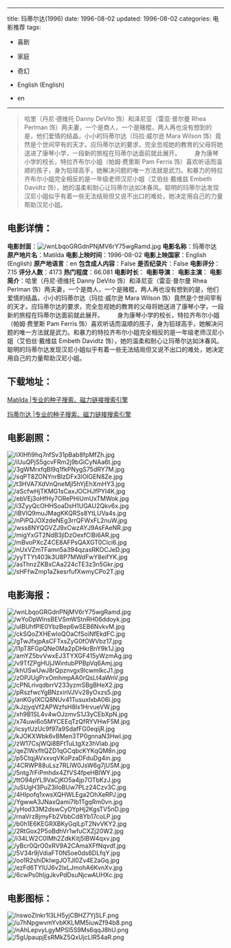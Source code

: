 
---
title: 玛蒂尔达(1996)
date: 1996-08-02
updated: 1996-08-02
categories: 电影推荐
tags:
- 喜剧
- 家庭
- 奇幻

- English (English)
- en
---


> 哈里（丹尼·德维托 Danny DeVito 饰）和泽尼亚（雷亚·普尔曼 Rhea Perlman 饰）两夫妻，一个是商人，一个是赌棍，两人再也没有想到的是，他们爱情的结晶，小小的玛蒂尔达（玛拉·威尔逊 Mara Wilson 饰）竟然是个世间罕有的天才。应玛蒂尔达的要求，完全忽视她的教育的父母将她送进了康琴小学，一段新的旅程在玛蒂尔达面前就此展开。  　　身为康琴小学的校长，特拉齐布尔小姐（帕姆·费里斯 Pam Ferris 饰）喜欢听话而温顺的孩子，身为铅球高手，她解决问题的唯一方法就是武力。和暴力的特拉齐布尔小姐完全相反的是一年级老师汉尼小姐（艾伯丝·戴维兹 Embeth Davidtz 饰），她的温柔和耐心让玛蒂尔达如沐春风。聪明的玛蒂尔达发现汉尼小姐似乎有着一些无法结局但又说不出口的难处，她决定用自己的力量帮助汉尼小姐。

## **电影详情**：

**电影封面**：<img src="https://image.tmdb.org/t/p/w200/wnLbqoGRGdnPNjMV6rY75wgRamd.jpg" alt="/wnLbqoGRGdnPNjMV6rY75wgRamd.jpg" title="/wnLbqoGRGdnPNjMV6rY75wgRamd.jpg">
**电影名称**：玛蒂尔达
**原产地片名**：Matilda
**电影上映时间**：1996-08-02
**电影上映国家**：English (English)
**原产地语言**：en
**包含成人内容**：False
**是否纪录片**：False
**电影评分**：7.15
**评分人数**：4173
**热门程度**：66.081
**电影时长**：
**电影导演**：
**电影主演**：
**电影简介**：哈里（丹尼·德维托 Danny DeVito 饰）和泽尼亚（雷亚·普尔曼 Rhea Perlman 饰）两夫妻，一个是商人，一个是赌棍，两人再也没有想到的是，他们爱情的结晶，小小的玛蒂尔达（玛拉·威尔逊 Mara Wilson 饰）竟然是个世间罕有的天才。应玛蒂尔达的要求，完全忽视她的教育的父母将她送进了康琴小学，一段新的旅程在玛蒂尔达面前就此展开。  　　身为康琴小学的校长，特拉齐布尔小姐（帕姆·费里斯 Pam Ferris 饰）喜欢听话而温顺的孩子，身为铅球高手，她解决问题的唯一方法就是武力。和暴力的特拉齐布尔小姐完全相反的是一年级老师汉尼小姐（艾伯丝·戴维兹 Embeth Davidtz 饰），她的温柔和耐心让玛蒂尔达如沐春风。聪明的玛蒂尔达发现汉尼小姐似乎有着一些无法结局但又说不出口的难处，她决定用自己的力量帮助汉尼小姐。

## **下载地址**：
[Matilda |专业的种子搜索、磁力链接搜索引擎](https://movie.amd794.com:2083/?search=Matilda&ordering=&mode=match_phrase&page_size=10&page=1)

[玛蒂尔达 |专业的种子搜索、磁力链接搜索引擎](https://movie.amd794.com:2083/?search=%E7%8E%9B%E8%92%82%E5%B0%94%E8%BE%BE&ordering=&mode=match_phrase&page_size=10&page=1)
 

## **电影剧照**：
<img src="https://image.tmdb.org/t/p/original/iXlHfi9hq7nfSv31pBab8fpMfZh.jpg" alt="/iXlHfi9hq7nfSv31pBab8fpMfZh.jpg" title="/iXlHfi9hq7nfSv31pBab8fpMfZh.jpg"><img src="https://image.tmdb.org/t/p/original/iUuQPjS5gcvFRm2j9bGiCyNAa6t.jpg" alt="/iUuQPjS5gcvFRm2j9bGiCyNAa6t.jpg" title="/iUuQPjS5gcvFRm2j9bGiCyNAa6t.jpg"><img src="https://image.tmdb.org/t/p/original/3gWMrxfqBl9q1fkPNygS75dRY7M.jpg" alt="/3gWMrxfqBl9q1fkPNygS75dRY7M.jpg" title="/3gWMrxfqBl9q1fkPNygS75dRY7M.jpg"><img src="https://image.tmdb.org/t/p/original/sqPT8ZONYnrBIzDFx3lOlGEN8Ze.jpg" alt="/sqPT8ZONYnrBIzDFx3lOlGEN8Ze.jpg" title="/sqPT8ZONYnrBIzDFx3lOlGEN8Ze.jpg"><img src="https://image.tmdb.org/t/p/original/t3HVA7XdVnQneMjI5hYjEhXmHY3.jpg" alt="/t3HVA7XdVnQneMjI5hYjEhXmHY3.jpg" title="/t3HVA7XdVnQneMjI5hYjEhXmHY3.jpg"><img src="https://image.tmdb.org/t/p/original/aScfwHjTKMG1sCaxJOCHJfPYI4K.jpg" alt="/aScfwHjTKMG1sCaxJOCHJfPYI4K.jpg" title="/aScfwHjTKMG1sCaxJOCHJfPYI4K.jpg"><img src="https://image.tmdb.org/t/p/original/ebVEj3oHfHy7ORePHiUmUxTMWok.jpg" alt="/ebVEj3oHfHy7ORePHiUmUxTMWok.jpg" title="/ebVEj3oHfHy7ORePHiUmUxTMWok.jpg"><img src="https://image.tmdb.org/t/p/original/i3ZyyQcOHHSoaDsH1UGAU2Qkv6x.jpg" alt="/i3ZyyQcOHHSoaDsH1UGAU2Qkv6x.jpg" title="/i3ZyyQcOHHSoaDsH1UGAU2Qkv6x.jpg"><img src="https://image.tmdb.org/t/p/original/iBVlQ9muJMagKKQRSs8YtLUVa4s.jpg" alt="/iBVlQ9muJMagKKQRSs8YtLUVa4s.jpg" title="/iBVlQ9muJMagKKQRSs8YtLUVa4s.jpg"><img src="https://image.tmdb.org/t/p/original/nPiPQJOXzdeNEg3rrQFWxFL2nuW.jpg" alt="/nPiPQJOXzdeNEg3rrQFWxFL2nuW.jpg" title="/nPiPQJOXzdeNEg3rrQFWxFL2nuW.jpg"><img src="https://image.tmdb.org/t/p/original/wss8NYQGVZJ9xCwzAYJ9AsFAeNR.jpg" alt="/wss8NYQGVZJ9xCwzAYJ9AsFAeNR.jpg" title="/wss8NYQGVZJ9xCwzAYJ9AsFAeNR.jpg"><img src="https://image.tmdb.org/t/p/original/migYxGT2NdB3jlDzOexfClBi6AR.jpg" alt="/migYxGT2NdB3jlDzOexfClBi6AR.jpg" title="/migYxGT2NdB3jlDzOexfClBi6AR.jpg"><img src="https://image.tmdb.org/t/p/original/mBvoPXcZ4CE8AFPsQAXGT0Clci6.jpg" alt="/mBvoPXcZ4CE8AFPsQAXGT0Clci6.jpg" title="/mBvoPXcZ4CE8AFPsQAXGT0Clci6.jpg"><img src="https://image.tmdb.org/t/p/original/nUxVZmTFamn5a394qzasRKOCJeD.jpg" alt="/nUxVZmTFamn5a394qzasRKOCJeD.jpg" title="/nUxVZmTFamn5a394qzasRKOCJeD.jpg"><img src="https://image.tmdb.org/t/p/original/yyTTYt403k3U8P7MWdFwY8eifYK.jpg" alt="/yyTTYt403k3U8P7MWdFwY8eifYK.jpg" title="/yyTTYt403k3U8P7MWdFwY8eifYK.jpg"><img src="https://image.tmdb.org/t/p/original/asThnzZKBxCAa224cTE3z3n5Gkr.jpg" alt="/asThnzZKBxCAa224cTE3z3n5Gkr.jpg" title="/asThnzZKBxCAa224cTE3z3n5Gkr.jpg"><img src="https://image.tmdb.org/t/p/original/sHFfwZmp1aZkesrfufXwmyCPo2T.jpg" alt="/sHFfwZmp1aZkesrfufXwmyCPo2T.jpg" title="/sHFfwZmp1aZkesrfufXwmyCPo2T.jpg">

## **电影海报**：
<img src="https://image.tmdb.org/t/p/original/wnLbqoGRGdnPNjMV6rY75wgRamd.jpg" alt="/wnLbqoGRGdnPNjMV6rY75wgRamd.jpg" title="/wnLbqoGRGdnPNjMV6rY75wgRamd.jpg"><img src="https://image.tmdb.org/t/p/original/wYoDpWInsBEVSmWStnRH06ddoyk.jpg" alt="/wYoDpWInsBEVSmWStnRH06ddoyk.jpg" title="/wYoDpWInsBEVSmWStnRH06ddoyk.jpg"><img src="https://image.tmdb.org/t/p/original/uIBUhfPlE0YbzBep6wSEB6NvkvM.jpg" alt="/uIBUhfPlE0YbzBep6wSEB6NvkvM.jpg" title="/uIBUhfPlE0YbzBep6wSEB6NvkvM.jpg"><img src="https://image.tmdb.org/t/p/original/ckSQoZXHEwIoQOaCfSoiNfEkdFC.jpg" alt="/ckSQoZXHEwIoQOaCfSoiNfEkdFC.jpg" title="/ckSQoZXHEwIoQOaCfSoiNfEkdFC.jpg"><img src="https://image.tmdb.org/t/p/original/gTwJfxjpAsCFTxsZyG0fOWVbz17.jpg" alt="/gTwJfxjpAsCFTxsZyG0fOWVbz17.jpg" title="/gTwJfxjpAsCFTxsZyG0fOWVbz17.jpg"><img src="https://image.tmdb.org/t/p/original/l1pT8FGpQNe0Ma2pDHkrBnY9k1J.jpg" alt="/l1pT8FGpQNe0Ma2pDHkrBnY9k1J.jpg" title="/l1pT8FGpQNe0Ma2pDHkrBnY9k1J.jpg"><img src="https://image.tmdb.org/t/p/original/amYZ5bvVwxEJ3TYXGF415yWzmAg.jpg" alt="/amYZ5bvVwxEJ3TYXGF415yWzmAg.jpg" title="/amYZ5bvVwxEJ3TYXGF415yWzmAg.jpg"><img src="https://image.tmdb.org/t/p/original/v9TfZPgHUjJWintubPPBpVq6Amj.jpg" alt="/v9TfZPgHUjJWintubPPBpVq6Amj.jpg" title="/v9TfZPgHUjJWintubPPBpVq6Amj.jpg"><img src="https://image.tmdb.org/t/p/original/khUSwUwJ8rQpznvgx9lcwmlkcJ1.jpg" alt="/khUSwUwJ8rQpznvgx9lcwmlkcJ1.jpg" title="/khUSwUwJ8rQpznvgx9lcwmlkcJ1.jpg"><img src="https://image.tmdb.org/t/p/original/zOPJUgPrxOmhmpAA0rQsLt4aWnV.jpg" alt="/zOPJUgPrxOmhmpAA0rQsLt4aWnV.jpg" title="/zOPJUgPrxOmhmpAA0rQsLt4aWnV.jpg"><img src="https://image.tmdb.org/t/p/original/cPNLrivqdbrrV233yzmSBgBHeX2.jpg" alt="/cPNLrivqdbrrV233yzmSBgBHeX2.jpg" title="/cPNLrivqdbrrV233yzmSBgBHeX2.jpg"><img src="https://image.tmdb.org/t/p/original/pRszfwcYgBNzxinVJVv28yOxzs5.jpg" alt="/pRszfwcYgBNzxinVJVv28yOxzs5.jpg" title="/pRszfwcYgBNzxinVJVv28yOxzs5.jpg"><img src="https://image.tmdb.org/t/p/original/anKGylXCQ8NUv41TusuxIxbA06i.jpg" alt="/anKGylXCQ8NUv41TusuxIxbA06i.jpg" title="/anKGylXCQ8NUv41TusuxIxbA06i.jpg"><img src="https://image.tmdb.org/t/p/original/kJzjyqVf2APWzfsH8Ix1HrvueVW.jpg" alt="/kJzjyqVf2APWzfsH8Ix1HrvueVW.jpg" title="/kJzjyqVf2APWzfsH8Ix1HrvueVW.jpg"><img src="https://image.tmdb.org/t/p/original/xh9B1SL4v4wOJzmvS1J3yCEbXpN.jpg" alt="/xh9B1SL4v4wOJzmvS1J3yCEbXpN.jpg" title="/xh9B1SL4v4wOJzmvS1J3yCEbXpN.jpg"><img src="https://image.tmdb.org/t/p/original/x74uwi6o5MYCEEqTzQfRYVHwF5M.jpg" alt="/x74uwi6o5MYCEEqTzQfRYVHwF5M.jpg" title="/x74uwi6o5MYCEEqTzQfRYVHwF5M.jpg"><img src="https://image.tmdb.org/t/p/original/icsytUzUc9f97a9SdafFG0eqijR.jpg" alt="/icsytUzUc9f97a9SdafFG0eqijR.jpg" title="/icsytUzUc9f97a9SdafFG0eqijR.jpg"><img src="https://image.tmdb.org/t/p/original/kJOKXWbk6vBMen3TP0gnnaN3HwI.jpg" alt="/kJOKXWbk6vBMen3TP0gnnaN3HwI.jpg" title="/kJOKXWbk6vBMen3TP0gnnaN3HwI.jpg"><img src="https://image.tmdb.org/t/p/original/zW17CsjWQi8BFtTuLtgXz3hVlab.jpg" alt="/zW17CsjWQi8BFtTuLtgXz3hVlab.jpg" title="/zW17CsjWQi8BFtTuLtgXz3hVlab.jpg"><img src="https://image.tmdb.org/t/p/original/qeZlWxfItQZD1qGCqbcKYKqQM8n.jpg" alt="/qeZlWxfItQZD1qGCqbcKYKqQM8n.jpg" title="/qeZlWxfItQZD1qGCqbcKYKqQM8n.jpg"><img src="https://image.tmdb.org/t/p/original/p5CtqjAVxxvqVKoPzaDFduDg4in.jpg" alt="/p5CtqjAVxxvqVKoPzaDFduDg4in.jpg" title="/p5CtqjAVxxvqVKoPzaDFduDg4in.jpg"><img src="https://image.tmdb.org/t/p/original/4CRWP88uLsz7RLlW0JsW6g7jUSM.jpg" alt="/4CRWP88uLsz7RLlW0JsW6g7jUSM.jpg" title="/4CRWP88uLsz7RLlW0JsW6g7jUSM.jpg"><img src="https://image.tmdb.org/t/p/original/5ntg7rFiPmhdx4ZfVS4fpeHBIWY.jpg" alt="/5ntg7rFiPmhdx4ZfVS4fpeHBIWY.jpg" title="/5ntg7rFiPmhdx4ZfVS4fpeHBIWY.jpg"><img src="https://image.tmdb.org/t/p/original/ttO94pYL9VaCjKO5a4jp7OTbKzJ.jpg" alt="/ttO94pYL9VaCjKO5a4jp7OTbKzJ.jpg" title="/ttO94pYL9VaCjKO5a4jp7OTbKzJ.jpg"><img src="https://image.tmdb.org/t/p/original/uSUgH3PuZ3iIoBUw7PLz24Czv3C.jpg" alt="/uSUgH3PuZ3iIoBUw7PLz24Czv3C.jpg" title="/uSUgH3PuZ3iIoBUw7PLz24Czv3C.jpg"><img src="https://image.tmdb.org/t/p/original/4HIpofq1xwsXQHWLEga2OhXeRPJ.jpg" alt="/4HIpofq1xwsXQHWLEga2OhXeRPJ.jpg" title="/4HIpofq1xwsXQHWLEga2OhXeRPJ.jpg"><img src="https://image.tmdb.org/t/p/original/YgwwA3JNaxQami7Ib1TgqRm0vn.jpg" alt="/YgwwA3JNaxQami7Ib1TgqRm0vn.jpg" title="/YgwwA3JNaxQami7Ib1TgqRm0vn.jpg"><img src="https://image.tmdb.org/t/p/original/yHod33M2dswCyOYpHj2KgsTV5nD.jpg" alt="/yHod33M2dswCyOYpHj2KgsTV5nD.jpg" title="/yHod33M2dswCyOYpHj2KgsTV5nD.jpg"><img src="https://image.tmdb.org/t/p/original/rnaVrz8jmyFb2VbbCd8Yb17coLP.jpg" alt="/rnaVrz8jmyFb2VbbCd8Yb17coLP.jpg" title="/rnaVrz8jmyFb2VbbCd8Yb17coLP.jpg"><img src="https://image.tmdb.org/t/p/original/b0h1E6KEGRXBKyGqILpT2NvVKY2.jpg" alt="/b0h1E6KEGRXBKyGqILpT2NvVKY2.jpg" title="/b0h1E6KEGRXBKyGqILpT2NvVKY2.jpg"><img src="https://image.tmdb.org/t/p/original/2RtGox2P5oBdhVr1wfuCXZj20W2.jpg" alt="/2RtGox2P5oBdhVr1wfuCXZj20W2.jpg" title="/2RtGox2P5oBdhVr1wfuCXZj20W2.jpg"><img src="https://image.tmdb.org/t/p/original/i34LW2C0IMh2ZdkKitj5lBW4qxv.jpg" alt="/i34LW2C0IMh2ZdkKitj5lBW4qxv.jpg" title="/i34LW2C0IMh2ZdkKitj5lBW4qxv.jpg"><img src="https://image.tmdb.org/t/p/original/yBcr0QrO0xRV9A2CAmaXFfNqvdf.jpg" alt="/yBcr0QrO0xRV9A2CAmaXFfNqvdf.jpg" title="/yBcr0QrO0xRV9A2CAmaXFfNqvdf.jpg"><img src="https://image.tmdb.org/t/p/original/5V34r9jVdiaFT0N5oe0ds6DLfqY.jpg" alt="/5V34r9jVdiaFT0N5oe0ds6DLfqY.jpg" title="/5V34r9jVdiaFT0N5oe0ds6DLfqY.jpg"><img src="https://image.tmdb.org/t/p/original/oo1R2shiDklwgJOTJl0Zv4E2aGq.jpg" alt="/oo1R2shiDklwgJOTJl0Zv4E2aGq.jpg" title="/oo1R2shiDklwgJOTJl0Zv4E2aGq.jpg"><img src="https://image.tmdb.org/t/p/original/ezFd6TYlUJ6v2lxLJmohA6KvnXv.jpg" alt="/ezFd6TYlUJ6v2lxLJmohA6KvnXv.jpg" title="/ezFd6TYlUJ6v2lxLJmohA6KvnXv.jpg"><img src="https://image.tmdb.org/t/p/original/6cwPs0hIjgJkvPdDsuNjcwAUHXc.jpg" alt="/6cwPs0hIjgJkvPdDsuNjcwAUHXc.jpg" title="/6cwPs0hIjgJkvPdDsuNjcwAUHXc.jpg">

## **电影图标**：
<img src="https://image.tmdb.org/t/p/original/nswoZlnkr1I3LH5yjCBHZ7YjSLF.png" alt="/nswoZlnkr1I3LH5yjCBHZ7YjSLF.png" title="/nswoZlnkr1I3LH5yjCBHZ7YjSLF.png"><img src="https://image.tmdb.org/t/p/original/u7hNpgwvmYvbKKLMM5iuwZf94b8.png" alt="/u7hNpgwvmYvbKKLMM5iuwZf94b8.png" title="/u7hNpgwvmYvbKKLMM5iuwZf94b8.png"><img src="https://image.tmdb.org/t/p/original/nAhLepvyLgyMPSl5S9Ms6qqJ8hU.png" alt="/nAhLepvyLgyMPSl5S9Ms6qqJ8hU.png" title="/nAhLepvyLgyMPSl5S9Ms6qqJ8hU.png"><img src="https://image.tmdb.org/t/p/original/5gUpaupjEsRMkZ5QxUjcLIR54aR.png" alt="/5gUpaupjEsRMkZ5QxUjcLIR54aR.png" title="/5gUpaupjEsRMkZ5QxUjcLIR54aR.png">
